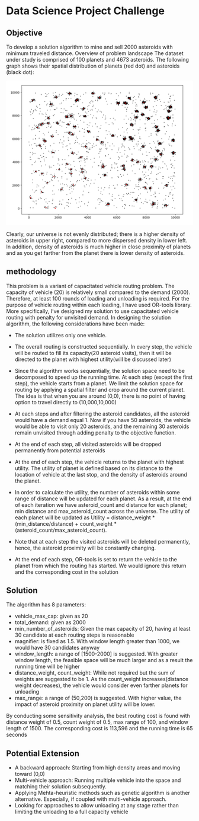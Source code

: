 # Data Science Project Challenge

## Objective

To develop a solution algorithm to mine and sell 2000 asteroids with minimum traveled distance.
Overview of problem landscape
The dataset under study is comprised of 100 planets and 4673 asteroids. The following graph shows their spatial distribution of planets (red dot) and asteroids (black dot):
 
 ![Alt text](/spatial_distribution.png?raw=true "Title")
 
 
 
 Clearly, our universe is not evenly distributed; there is a higher density of asteroids in upper right, compared to more dispersed density in lower left. In addition, density of asteroids is much higher in close proximity of planets and as you get farther from the planet there is lower density of asteroids.
 
## methodology

This problem is a variant of capacitated vehicle routing problem. The capacity of vehicle (20) is relatively small compared to the demand (2000). Therefore, at least 100 rounds of loading and unloading is required. For the purpose of vehicle routing within each loading, I have used OR-tools library. More specifically, I’ve designed my solution to use capacitated vehicle routing with penalty for unvisited demand. In designing the solution algorithm, the following considerations have been made:

*	The solution utilizes only one vehicle. 
*	The overall routing is constructed sequentially. In every step, the vehicle will be routed to fill its capacity(20 asteroid visits), then it will be directed to the planet with highest utility(will be discussed later)
*	Since the algorithm works sequentially, the solution space need to be decomposed to speed up the running time. At each step (except the first step), the vehicle starts from a planet. We limit the solution space for routing by applying a spatial filter and crop around the current planet. The idea is that when you are around (0,0), there is no point of having option to travel directly to (10,000,10,000)
*	At each steps and after filtering the asteroid candidates, all the asteroid would have a demand equal 1. Now if you have 50 asteroids, the vehicle would be able to visit only 20 asteroids, and the remaining 30 asteroids remain unvisited through adding penalty to the objective function.
*	At the end of each step, all visited asteroids will be dropped permanently from potential asteroids
*	At the end of each step, the vehicle returns to the planet with highest utility. The utility of planet is defined based on its distance to the location of vehicle at the last stop, and the density of asteroids around the planet.
*	In order to calculate the utility, the number of asteroids within some range of distance will be updated for each planet.  As a result, at the end of each iteration we have asteroid_count and distance for each planet; min distance and max_asteroid_count across the universe. The utility of each planet will be updated as 
Utility = distance_weight * (min_distance/distance) + count_weight * (asteroid_count/max_asteroid_count).

*	Note that at each step the visited asteroids will be deleted permanently, hence, the asteroid proximity will be constantly changing.
*	At the end of each step, OR-tools is set to return the vehicle to the planet from which the routing has started. We would ignore this return and the corresponding cost in the solution

## Solution

The algorithm has 8 parameters: 
*	vehicle_max_cap: given as 20
*	total_demand: given as 2000
*	min_number_of_asteroids: Given the max capacity of 20, having at least 30 candidate at each routing steps is reasonable
*	magnifier: is fixed as 1.5. With window length greater than 1000, we would have 30 candidates anyway
*	window_length: a range of [1500-2000] is suggested. With greater window length, the feasible space will be much larger and as a result the running time will be higher
*	distance_weight, count_weight: While not required but the sum of weights are suggested to be 1. As the count_weight increases(distance weight decreases), the vehicle would consider even farther planets for unloading
*	max_range: a range of (50,200) is suggested. With higher value, the impact of asteroid proximity on planet utility will be lower.

By conducting some sensitivity analysis, the best routing cost is found with distance weight of 0.5, count weight of 0.5, max range of 100, and window length of 1500. The corresponding cost is 113,596 and the running time is 65 seconds

## Potential Extension

*	A backward approach: Starting from high density areas and moving toward (0,0) 
*	Multi-vehicle approach: Running multiple vehicle into the space and matching their solution subsequently.
*	Applying Mehta-heuristic methods such as genetic algorithm is another alternative. Especially, if coupled with multi-vehicle approach.
*	Looking for approaches to allow unloading at any stage rather than limiting the unloading to a full capacity vehicle








